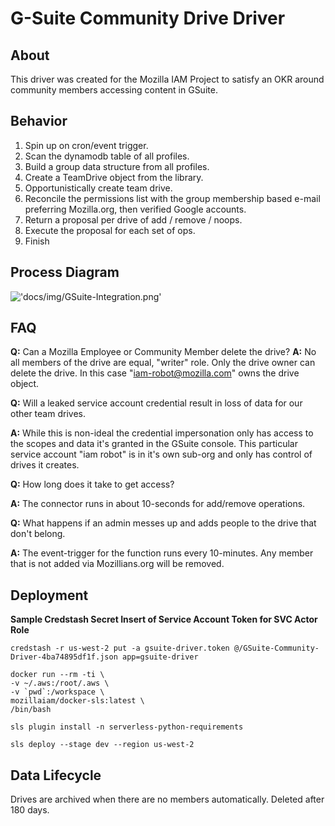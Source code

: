 # G-Suite Community Drive Driver

## About
This driver was created for the Mozilla IAM Project to satisfy an OKR around community members accessing content
in GSuite.  

## Behavior

1. Spin up on cron/event trigger.
2. Scan the dynamodb table of all profiles.
3. Build a group data structure from all profiles.
4. Create a TeamDrive object from the library.
5. Opportunistically create team drive.
6. Reconcile the permissions list with the group membership based e-mail preferring Mozilla.org, then verified Google accounts.
7. Return a proposal per drive of add / remove / noops.
8. Execute the proposal for each set of ops.
9. Finish

## Process Diagram
!['docs/img/GSuite-Integration.png'](docs/img/GSuite-Integration.png)

## FAQ

__Q:__ Can a Mozilla Employee or Community Member delete the drive?
__A:__ No all members of the drive are equal, "writer" role. Only the drive owner can delete the drive.  In this case "iam-robot@mozilla.com" owns the drive object.

__Q:__ Will a leaked service account credential result in loss of data for our other team drives.

__A:__ While this is non-ideal the credential impersonation only has access to the scopes and data it's granted in the GSuite console.  This particular service account "iam robot" is in it's own sub-org and only has control of drives it creates.

__Q:__ How long does it take to get access?

__A:__ The connector runs in about 10-seconds for add/remove operations.

__Q:__ What happens if an admin messes up and adds people to the drive that don't belong.

__A:__ The event-trigger for the function runs every 10-minutes.  Any member that is not added via Mozillians.org will be removed.

## Deployment

__Sample Credstash Secret Insert of Service Account Token for SVC Actor Role__

```
credstash -r us-west-2 put -a gsuite-driver.token @/GSuite-Community-Driver-4ba74895df1f.json app=gsuite-driver
```

```
docker run --rm -ti \
-v ~/.aws:/root/.aws \
-v `pwd`:/workspace \
mozillaiam/docker-sls:latest \
/bin/bash

sls plugin install -n serverless-python-requirements

sls deploy --stage dev --region us-west-2
```

## Data Lifecycle

Drives are archived when there are no members automatically.  Deleted after 180 days.
